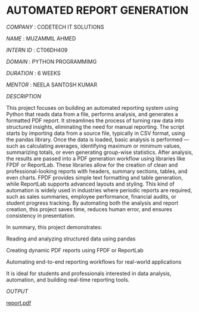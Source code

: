 # AUTOMATED REPORT GENERATION 

*COMPANY* : CODETECH IT SOLUTIONS 

*NAME* : MUZAMMIL AHMED 

*INTERN ID* : CT06DH409 

*DOMAIN* : PYTHON PROGRAMMIMG 

*DURATION* : 6 WEEKS 

*MENTOR* : NEELA SANTOSH KUMAR 

*DESCRIPTION*

This project focuses on building an automated reporting system using Python that reads data from a file, performs analysis, and generates a formatted PDF report. It streamlines the process of turning raw data into structured insights, eliminating the need for manual reporting. The script starts by importing data from a source file, typically in CSV format, using the pandas library. Once the data is loaded, basic analysis is performed — such as calculating averages, identifying maximum or minimum values, summarizing totals, or even generating group-wise statistics. After analysis, the results are passed into a PDF generation workflow using libraries like FPDF or ReportLab. These libraries allow for the creation of clean and professional-looking reports with headers, summary sections, tables, and even charts. FPDF provides simple text formatting and table generation, while ReportLab supports advanced layouts and styling. This kind of automation is widely used in industries where periodic reports are required, such as sales summaries, employee performance, financial audits, or student progress tracking. By automating both the analysis and report creation, this project saves time, reduces human error, and ensures consistency in presentation.

In summary, this project demonstrates:

Reading and analyzing structured data using pandas

Creating dynamic PDF reports using FPDF or ReportLab

Automating end-to-end reporting workflows for real-world applications

It is ideal for students and professionals interested in data analysis, automation, and building real-time reporting tools.

*OUTPUT*

[report.pdf](https://github.com/user-attachments/files/21303588/report.pdf)
